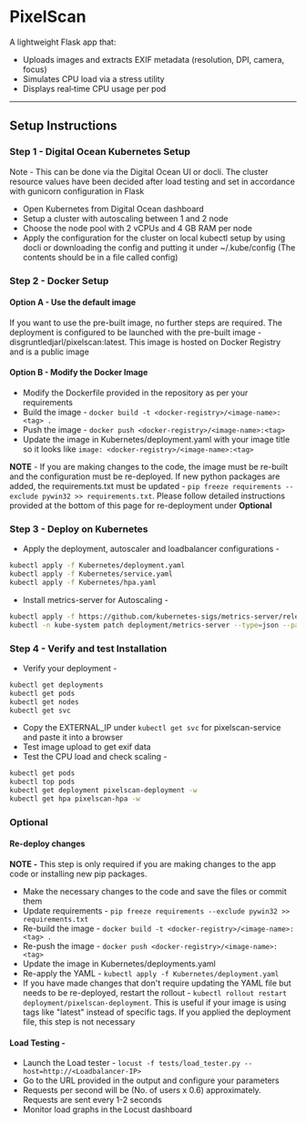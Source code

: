 # PixelScan

A lightweight Flask app that:
- Uploads images and extracts EXIF metadata (resolution, DPI, camera, focus)
- Simulates CPU load via a stress utility
- Displays real‑time CPU usage per pod

---

## Setup Instructions

### Step 1 - Digital Ocean Kubernetes Setup

Note - This can be done via the Digital Ocean UI or docli. The cluster resource values have been decided after load testing and set in accordance with gunicorn configuration in Flask

- Open Kubernetes from Digital Ocean dashboard
- Setup a cluster with autoscaling between 1 and 2 node
- Choose the node pool with 2 vCPUs and 4 GB RAM per node
- Apply the configuration for the cluster on local kubectl setup by using docli or downloading the config and putting it under ~/.kube/config (The contents should be in a file called config)

### Step 2 - Docker Setup
#### Option A - Use the default image
If you want to use the pre-built image, no further steps are required. The deployment is configured to be launched with the pre-built image - disgruntledjarl/pixelscan:latest. This image is hosted on Docker Registry and is a public image

#### Option B - Modify the Docker Image
- Modify the Dockerfile provided in the repository as per your requirements
- Build the image - `docker build -t <docker-registry>/<image-name>:<tag> .`
- Push the image - `docker push <docker-registry>/<image-name>:<tag>`
- Update the image in Kubernetes/deployment.yaml with your image title so it looks like `image: <docker-registry>/<image-name>:<tag>`

**NOTE**  - If you are making changes to the code, the image must be re-built and the configuration must be re-deployed. If new python packages are added, the requirements.txt must be updated - `pip freeze requirements --exclude pywin32 >> requirements.txt`. Please follow detailed instructions provided at the bottom of this page for re-deployment under **Optional**

### Step 3 - Deploy on Kubernetes
- Apply the deployment, autoscaler and loadbalancer configurations - 
```bash
kubectl apply -f Kubernetes/deployment.yaml
kubectl apply -f Kubernetes/service.yaml
kubectl apply -f Kubernetes/hpa.yaml
```

- Install metrics-server for Autoscaling - 
```bash
kubectl apply -f https://github.com/kubernetes-sigs/metrics-server/releases/latest/download/components.yaml
kubectl -n kube-system patch deployment/metrics-server --type=json --patch='[{"op": "add", "path": "/spec/template/spec/containers/0/args/-", "value": "--kubelet-insecure-tls"}]'
```

### Step 4 - Verify and test Installation
- Verify your deployment - 
```bash
kubectl get deployments
kubectl get pods
kubectl get nodes
kubectl get svc
```
- Copy the EXTERNAL_IP under `kubectl get svc` for pixelscan-service and paste it into a browser
- Test image upload to get exif data
- Test the CPU load and check scaling - 
```bash
kubectl get pods
kubectl top pods
kubectl get deployment pixelscan-deployment -w
kubectl get hpa pixelscan-hpa -w
```
### Optional

#### Re-deploy changes
**NOTE -** This step is only required if you are making changes to the app code or installing new pip packages.

- Make the necessary changes to the code and save the files or commit them
- Update requirements - `pip freeze requirements --exclude pywin32 >> requirements.txt`
- Re-build the image - `docker build -t <docker-registry>/<image-name>:<tag> .`
- Re-push the image - `docker push <docker-registry>/<image-name>:<tag>`
- Update the image in Kubernetes/deployments.yaml
- Re-apply the YAML - `kubectl apply -f Kubernetes/deployment.yaml`
- If you have made changes that don't require updating the YAML file but needs to be re-deployed, restart the rollout - `kubectl rollout restart deployment/pixelscan-deployment`. This is useful if your image is using tags like "latest" instead of specific tags. If you applied the deployment file, this step is not necessary 

#### Load Testing - 
- Launch the Load tester - `locust -f tests/load_tester.py --host=http://<Loadbalancer-IP>`
- Go to the URL provided in the output and configure your parameters
- Requests per second will be (No. of users x 0.6) approximately. Requests are sent every 1-2 seconds
- Monitor load graphs in the Locust dashboard

